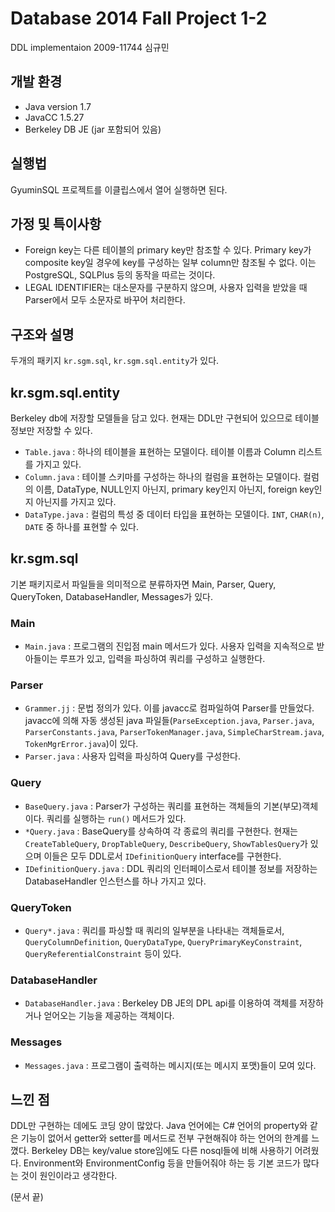 Database 2014 Fall Project 1-2
==============================
DDL implementaion
2009-11744 심규민

개발 환경
---------
- Java version 1.7
- JavaCC 1.5.27
- Berkeley DB JE (jar 포함되어 있음)

실행법
------
GyuminSQL 프로젝트를 이클립스에서 열어 실행하면 된다.

가정 및 특이사항
----------------
- Foreign key는 다른 테이블의 primary key만 참조할 수 있다. Primary key가 composite key일 경우에 key를 구성하는 일부 column만 참조될 수 없다. 이는 PostgreSQL, SQLPlus 등의 동작을 따르는 것이다.
- LEGAL IDENTIFIER는 대소문자를 구분하지 않으며, 사용자 입력을 받았을 때 Parser에서 모두 소문자로 바꾸어 처리한다.

구조와 설명
-----------
두개의 패키지 `kr.sgm.sql`, `kr.sgm.sql.entity`가 있다.

kr.sgm.sql.entity
-----------------
Berkeley db에 저장할 모델들을 담고 있다. 현재는 DDL만 구현되어 있으므로 테이블 정보만 저장할 수 있다.

- `Table.java` : 하나의 테이블을 표현하는 모델이다. 테이블 이름과 Column 리스트를 가지고 있다.
- `Column.java` : 테이블 스키마를 구성하는 하나의 컬럼을 표현하는 모델이다. 컬럼의 이름, DataType, NULL인지 아닌지, primary key인지 아닌지, foreign key인지 아닌지를 가지고 있다.
- `DataType.java` : 컬럼의 특성 중 데이터 타입을 표현하는 모델이다. `INT`, `CHAR(n)`, `DATE` 중 하나를 표현할 수 있다.

kr.sgm.sql
----------
기본 패키지로서 파일들을 의미적으로 분류하자면 Main, Parser, Query, QueryToken, DatabaseHandler, Messages가 있다.

### Main
- `Main.java` : 프로그램의 진입점 main 메서드가 있다. 사용자 입력을 지속적으로 받아들이는 루프가 있고, 입력을 파싱하여 쿼리를 구성하고 실행한다.

### Parser
- `Grammer.jj` : 문법 정의가 있다. 이를 javacc로 컴파일하여 Parser를 만들었다. javacc에 의해 자동 생성된 java 파일들(`ParseException.java`, `Parser.java`, `ParserConstants.java`, `ParserTokenManager.java`, `SimpleCharStream.java`, `TokenMgrError.java`)이 있다.
- `Parser.java` : 사용자 입력을 파싱하여 Query를 구성한다.

### Query
- `BaseQuery.java` : Parser가 구성하는 쿼리를 표현하는 객체들의 기본(부모)객체이다. 쿼리를 실행하는 `run()` 메서드가 있다.
- `*Query.java` : BaseQuery를 상속하여 각 종료의 쿼리를 구현한다. 현재는 `CreateTableQuery`, `DropTableQuery`, `DescribeQuery`, `ShowTablesQuery`가 있으며 이들은 모두 DDL로서 `IDefinitionQuery` interface를 구현한다.
- `IDefinitionQuery.java` : DDL 쿼리의 인터페이스로서 테이블 정보를 저장하는 DatabaseHandler 인스턴스를 하나 가지고 있다.

### QueryToken
- `Query*.java` : 쿼리를 파싱할 때 쿼리의 일부분을 나타내는 객체들로서, `QueryColumnDefinition`, `QueryDataType`, `QueryPrimaryKeyConstraint`, `QueryReferentialConstraint` 등이 있다.

### DatabaseHandler
- `DatabaseHandler.java` : Berkeley DB JE의 DPL api를 이용하여 객체를 저장하거나 얻어오는 기능을 제공하는 객체이다.

### Messages
- `Messages.java` : 프로그램이 출력하는 메시지(또는 메시지 포맷)들이 모여 있다.

느낀 점
-------
DDL만 구현하는 데에도 코딩 양이 많았다. Java 언어에는 C# 언어의 property와 같은 기능이 없어서 getter와 setter를 메서드로 전부 구현해줘야 하는 언어의 한계를 느꼈다.
Berkeley DB는 key/value store임에도 다른 nosql들에 비해 사용하기 어려웠다. Environment와 EnvironmentConfig 등을 만들어줘야 하는 등 기본 코드가 많다는 것이 원인이라고 생각한다. 

(문서 끝)
